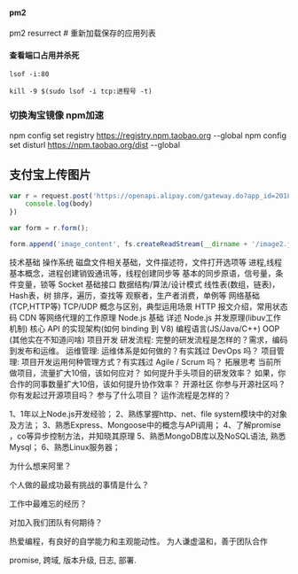 #### pm2
pm2 resurrect # 重新加载保存的应用列表
#### 查看端口占用并杀死
```bach
lsof -i:80
```
```bach
kill -9 $(sudo lsof -i tcp:进程号 -t)
```
### 切换淘宝镜像 npm加速
npm config set registry https://registry.npm.taobao.org --global
npm config set disturl https://npm.taobao.org/dist --global

## 支付宝上传图片
```js
var r = request.post('https://openapi.alipay.com/gateway.do?app_id=2018012502071504&charset=utf-8&format=json&image_name=%E5%88%B0%E5%96%9C%E5%95%A6&image_type=jpg&method=alipay.offline.material.image.upload&sign_type=RSA2&timestamp=2018-01-31%2010%3A28%3A07&version=1.0&sign=E%2FeIkAGRnX2r44XmwgGSDn0urW%2BZ5FQ8T9ieTkWJn5bPllOaP42L3e%2Fh8Ivryc4vFWKBZZXbJZ%2Fw%2FAysS0MUA0pZ%2BPNmuPzlSjcOwSuv2Wx30tF3HDdHb0euxYM%2BmNRDABVVpuLmPf0oqQSmOi5zTXC0Q7X0or1muuzbfIoo8lO6NcUITXgPvUYeiOzaxZt2t3WoDCje3s9ytXZ5RnJl6VoW%2B3LGJayh5qCUXNRZzrYK2a7nNZxjq0uO61C8A7AXj8HbjHdfKc3I9ujt%2FhlAxjZBgeGRgaT18tVvt%2F2L6MO2oygzomqvatMdqdf6abVj40SW%2F4qA%2FKIgHMn9Nw4Qnw%3D%3D', (err, httpResponse, body) =>  {
    console.log(body)
})

var form = r.form();

form.append('image_content', fs.createReadStream(__dirname + '/image2.jpg'), {filename: 'image2.jpg'});
```



技术基础
操作系统
磁盘文件相关基础，文件描述符，文件打开选项等
进程,线程基本概念，进程创建销毁通讯等，线程创建同步等
基本的同步原语，信号量，条件变量，锁等
Socket 基础接口
数据结构/算法/设计模式
线性表(数组，链表)，Hash表，树
排序，遍历，查找等
观察者，生产者消费，单例等
网络基础(TCP,HTTP等)
TCP/UDP 概念与区别，典型运用场景
HTTP 报文介绍，常用状态码
CDN 等网络代理的工作原理
Node.js 基础
详述 Node.js 并发原理(libuv工作机制)
核心 API 的实现架构(如何 binding 到 V8)
编程语言(JS/Java/C++)
OOP (其他实在不知道问啥)
项目开发
研发流程: 完整的研发流程是怎样的？需求，编码到发布和运维。
运维管理: 运维体系是如何做的？有实践过 DevOps 吗？
项目管理: 项目开发运用何种管理方式？有实践过 Agile / Scrum 吗？
拓展思考
当前所做项目，流量扩大10倍，该如何应对？
如何提升手头项目的研发效率？
如果，你合作的同事数量扩大10倍，该如何提升协作效率？
开源社区
你参与开源社区吗？
你有发起过开源项目吗？
参与了什么项目？
运作流程是怎样的？

1、1年以上Node.js开发经验；
2、熟练掌握http、net、file system模块中的对象及方法；
3、熟悉Express、Mongoose中的概念与API调用；
4、了解promise ，co等异步控制方法，并知晓其原理
5、熟悉MongoDB库以及NoSQL语法, 熟悉Mysql； 
6、熟悉Linux服务器；

为什么想来阿里？

个人做的最成功最有挑战的事情是什么？

工作中最难忘的经历？

对加入我们团队有何期待？


 热爱编程，有良好的自学能力和主观能动性。 为人谦虚温和，善于团队合作


 promise, 跨域, 版本升级, 日志, 部署.